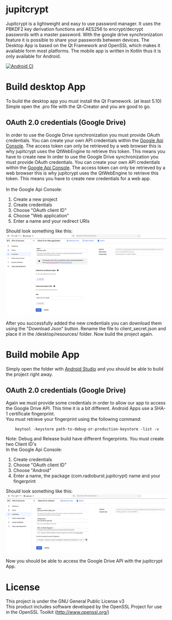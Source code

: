 # jupitcrypt
Jupitcrypt is a lightweight and easy to use password manager. It uses the PBKDF2 key derivation functions and AES256 to encrypt/decrypt passwords with a master password. With the google drive synchronization feature it is possible to share your passwords between devices. The Desktop App is based on the Qt Framework and OpenSSL which makes it available form most platforms. 
The mobile app is written in Kotlin thus it is only available for Android. <br>

[![Android CI](https://github.com/radioburst/jupitcrypt/actions/workflows/android.yml/badge.svg)](https://github.com/radioburst/jupitcrypt/actions/workflows/android.yml)

# Build desktop App
To build the desktop app you must install the Qt Framework. (at least 5.10)
Simple open the .pro file with the Qt-Creator and you are good to go.

## OAuth 2.0 credentials (Google Drive)
In order to use the Google Drive synchronization you must provide OAuth credentials. You can create your own API credentials within the [Google Api Console](https://console.developers.google.com/). The access token can only be retrieved by a web browser this is why jupitcrypt uses the QtWebEngine to retrieve this token. This means you have to create new In order to use the Google Drive synchronization you must provide OAuth credentials. You can create your own API credentials within the [Google Api Console](https://console.developers.google.com/). The access token can only be retrieved by a web browser this is why jupitcrypt uses the QtWebEngine to retrieve this token. This means you have to create new credentials for a web app. <br>
<br>
In the Google Api Console:
1. Create a new project
2. Create credentials
3. Choose "OAuth client ID"
4. Choose "Web application"
5. Enter a name and your redirect URIs

Should look something like this:
![api_console_web](api_console_web.png?raw=true)

After you successfully added the new credentials you can download them using the "Download Json" button.
Rename the file to client_secret.json and place it in the /desktop/resources/ folder. Now build the project again.

# Build mobile App
Simply open the folder with [Android Studio](https://developer.android.com/studio) and you should be able to build the project right away.

## OAuth 2.0 credentials (Google Drive)
Again we must provide some credentials in order to allow our app to access the Google Drive API.
This time it is a bit different. Android Apps use a SHA-1 certificate fingerprint. <br>
You must retrieve your fingerprint using the following command:

        keytool -keystore path-to-debug-or-production-keystore -list -v

Note: Debug and Release build have different fingerprints. You must create two Client ID's
<br>
In the Google Api Console:
1. Create credentials
2. Choose "OAuth client ID"
3. Choose "Android"
4. Enter a name, the package (com.radioburst.jupitcrypt) name and your fingerprint

Should look something like this:
![api_console_android](api_console_android.png?raw=true)

Now you should be able to access the Google Drive API with the jupitcrypt App.

# License
This project is under the GNU General Public License v3 <br>
This product includes software developed by the OpenSSL Project for use in the OpenSSL Toolkit (http://www.openssl.org/)

